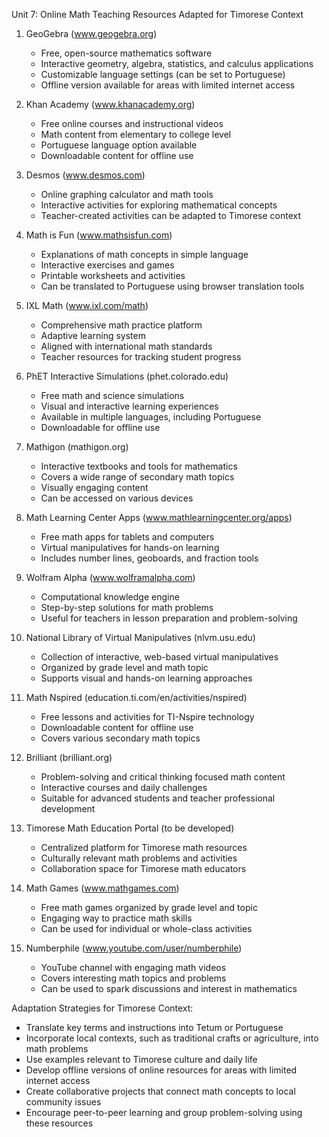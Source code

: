 Unit 7: Online Math Teaching Resources Adapted for Timorese Context

1. GeoGebra (www.geogebra.org)
   - Free, open-source mathematics software
   - Interactive geometry, algebra, statistics, and calculus applications
   - Customizable language settings (can be set to Portuguese)
   - Offline version available for areas with limited internet access

2. Khan Academy (www.khanacademy.org)
   - Free online courses and instructional videos
   - Math content from elementary to college level
   - Portuguese language option available
   - Downloadable content for offline use

3. Desmos (www.desmos.com)
   - Online graphing calculator and math tools
   - Interactive activities for exploring mathematical concepts
   - Teacher-created activities can be adapted to Timorese context

4. Math is Fun (www.mathsisfun.com)
   - Explanations of math concepts in simple language
   - Interactive exercises and games
   - Printable worksheets and activities
   - Can be translated to Portuguese using browser translation tools

5. IXL Math (www.ixl.com/math)
   - Comprehensive math practice platform
   - Adaptive learning system
   - Aligned with international math standards
   - Teacher resources for tracking student progress

6. PhET Interactive Simulations (phet.colorado.edu)
   - Free math and science simulations
   - Visual and interactive learning experiences
   - Available in multiple languages, including Portuguese
   - Downloadable for offline use

7. Mathigon (mathigon.org)
   - Interactive textbooks and tools for mathematics
   - Covers a wide range of secondary math topics
   - Visually engaging content
   - Can be accessed on various devices

8. Math Learning Center Apps (www.mathlearningcenter.org/apps)
   - Free math apps for tablets and computers
   - Virtual manipulatives for hands-on learning
   - Includes number lines, geoboards, and fraction tools

9. Wolfram Alpha (www.wolframalpha.com)
   - Computational knowledge engine
   - Step-by-step solutions for math problems
   - Useful for teachers in lesson preparation and problem-solving

10. National Library of Virtual Manipulatives (nlvm.usu.edu)
    - Collection of interactive, web-based virtual manipulatives
    - Organized by grade level and math topic
    - Supports visual and hands-on learning approaches

11. Math Nspired (education.ti.com/en/activities/nspired)
    - Free lessons and activities for TI-Nspire technology
    - Downloadable content for offline use
    - Covers various secondary math topics

12. Brilliant (brilliant.org)
    - Problem-solving and critical thinking focused math content
    - Interactive courses and daily challenges
    - Suitable for advanced students and teacher professional development

13. Timorese Math Education Portal (to be developed)
    - Centralized platform for Timorese math resources
    - Culturally relevant math problems and activities
    - Collaboration space for Timorese math educators

14. Math Games (www.mathgames.com)
    - Free math games organized by grade level and topic
    - Engaging way to practice math skills
    - Can be used for individual or whole-class activities

15. Numberphile (www.youtube.com/user/numberphile)
    - YouTube channel with engaging math videos
    - Covers interesting math topics and problems
    - Can be used to spark discussions and interest in mathematics

Adaptation Strategies for Timorese Context:
- Translate key terms and instructions into Tetum or Portuguese
- Incorporate local contexts, such as traditional crafts or agriculture, into math problems
- Use examples relevant to Timorese culture and daily life
- Develop offline versions of online resources for areas with limited internet access
- Create collaborative projects that connect math concepts to local community issues
- Encourage peer-to-peer learning and group problem-solving using these resources